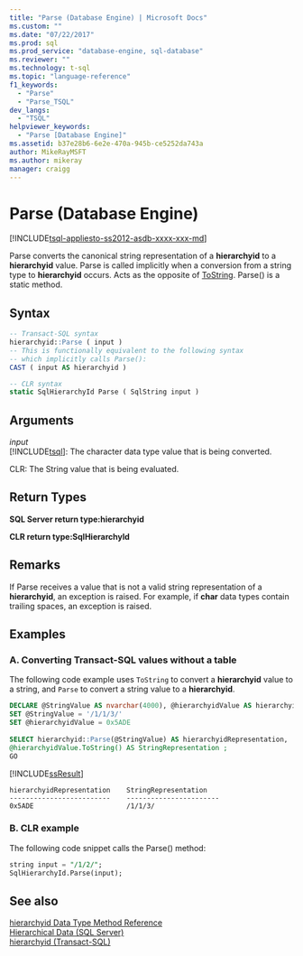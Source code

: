 ```yaml
---
title: "Parse (Database Engine) | Microsoft Docs"
ms.custom: ""
ms.date: "07/22/2017"
ms.prod: sql
ms.prod_service: "database-engine, sql-database"
ms.reviewer: ""
ms.technology: t-sql
ms.topic: "language-reference"
f1_keywords: 
  - "Parse"
  - "Parse_TSQL"
dev_langs: 
  - "TSQL"
helpviewer_keywords: 
  - "Parse [Database Engine]"
ms.assetid: b37e28b6-6e2e-470a-945b-ce5252da743a
author: MikeRayMSFT
ms.author: mikeray
manager: craigg
---
```

# Parse (Database Engine)
[!INCLUDE[tsql-appliesto-ss2012-asdb-xxxx-xxx-md](../../includes/tsql-appliesto-ss2012-asdb-xxxx-xxx-md.md)]

Parse converts the canonical string representation of a **hierarchyid** to a **hierarchyid** value. Parse is called implicitly when a conversion from a string type to **hierarchyid** occurs. Acts as the opposite of [ToString](../../t-sql/data-types/tostring-database-engine.md). Parse() is a static method.
  
## Syntax  
  
```sql
-- Transact-SQL syntax  
hierarchyid::Parse ( input )  
-- This is functionally equivalent to the following syntax   
-- which implicitly calls Parse():  
CAST ( input AS hierarchyid )  
```  
  
```sql
-- CLR syntax  
static SqlHierarchyId Parse ( SqlString input )   
```  
  
## Arguments  
*input*  
[!INCLUDE[tsql](../../includes/tsql-md.md)]: The character data type value that is being converted.
  
CLR: The String value that is being evaluated.
  
## Return Types  
**SQL Server return type:hierarchyid**
  
**CLR return type:SqlHierarchyId**
  
## Remarks  
If Parse receives a value that is not a valid string representation of a **hierarchyid**, an exception is raised. For example, if **char** data types contain trailing spaces, an exception is raised.
  
## Examples  
  
### A. Converting Transact-SQL values without a table  
The following code example uses `ToString` to convert a **hierarchyid** value to a string, and `Parse` to convert a string value to a **hierarchyid**.
  
```sql
DECLARE @StringValue AS nvarchar(4000), @hierarchyidValue AS hierarchyid  
SET @StringValue = '/1/1/3/'  
SET @hierarchyidValue = 0x5ADE  
  
SELECT hierarchyid::Parse(@StringValue) AS hierarchyidRepresentation,  
@hierarchyidValue.ToString() AS StringRepresentation ;
GO  
```  
  
[!INCLUDE[ssResult](../../includes/ssresult-md.md)]
  
```
hierarchyidRepresentation    StringRepresentation
-------------------------    -----------------------
0x5ADE                       /1/1/3/
```
  
### B. CLR example  
The following code snippet calls the Parse() method:
  
```sql
string input = "/1/2/";  
SqlHierarchyId.Parse(input);  
```  
  
## See also
[hierarchyid Data Type Method Reference](https://msdn.microsoft.com/library/01a050f5-7580-4d5f-807c-7f11423cbb06)  
[Hierarchical Data &#40;SQL Server&#41;](../../relational-databases/hierarchical-data-sql-server.md)  
[hierarchyid &#40;Transact-SQL&#41;](../../t-sql/data-types/hierarchyid-data-type-method-reference.md)
  
  
